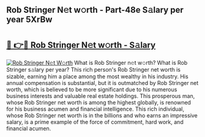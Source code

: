 ## Rob Stringer N𝚎t w𝚘rth - Part-48e S𝚊lary per year 5XrBw

# <h2><a href="http://gc1whw.nevu.top/?p=Rob+Stringer">🔗 👉🔴 Rob Stringer N𝚎t w𝚘rth - S𝚊lary</a></h2>

[![Rob Stringer N𝚎t W𝚘rth](https://i.imgur.com/Oavwk0R.jpeg)](http://gc1whw.nevu.top/?p=Rob+Stringer)
What is Rob Stringer n𝚎t w𝚘rth? What is Rob Stringer s𝚊lary per year?
This rich person's Rob Stringer net worth is sizable, earning him a place among the most wealthy in his industry. His annual compensation is substantial, but it is outmatched by Rob Stringer net worth, which is believed to be more significant due to his numerous business interests and valuable real estate holdings. This prosperous man, whose Rob Stringer net worth is among the highest globally, is renowned for his business acumen and financial intelligence. This rich individual, whose Rob Stringer net worth is in the billions and who earns an impressive salary, is a prime example of the force of commitment, hard work, and financial acumen.
